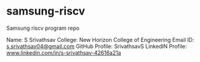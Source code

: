 # samsung-riscv
Samsung riscv program repo

Name: S Srivathsav
College: New Horizon College of Engineering
Email ID: s.srivathsav04@gmail.com
GitHub Profile: SrivathsavS
LinkedIN Profile: www.linkedin.com/in/s-srivathsav-42616a21a
